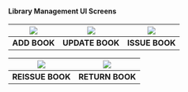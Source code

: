 #### Library Management UI Screens

|![](https://user-images.githubusercontent.com/72400676/162238207-5cdfb392-e1fa-4636-8ae2-7ead5261cfda.png)|![](https://user-images.githubusercontent.com/72400676/162244187-71621a52-ae56-4cb9-9ef7-03f4695ec2e1.png)|![](https://user-images.githubusercontent.com/72400676/162244442-4c5c2c24-dc00-4aca-bf1d-d587769df849.png)|
|:---:|:---:|:---:|
|**ADD BOOK**|**UPDATE BOOK**|**ISSUE BOOK**|

|![](https://user-images.githubusercontent.com/72400676/162245417-8e4870ae-6608-4fd4-8831-c95faa824b49.png)|![](https://user-images.githubusercontent.com/72400676/162245525-f5077ba2-0e83-4d1f-afc3-4392b23079ca.png)|
|:---:|:---:|
|**REISSUE BOOK**|**RETURN BOOK**|


